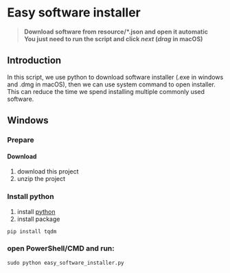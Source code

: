 # Easy software installer
> **Download software from resource/*.json and open it automatic**  
> **You just need to run the script and click *next* (*drag* in macOS)**

## Introduction
In this script, we use python to download software installer (.exe in windows and .dmg in macOS),
then we can use system command to open installer.   
This can reduce the time we spend installing multiple commonly used software.

## Windows
### Prepare
#### Download
1. download this project
2. unzip the project

### Install python
1. install [python](https://www.python.org/ftp/python/3.10.8/python-3.10.8-macos11.pkg)
2. install package
```commandline
pip install tqdm
```

### open PowerShell/CMD and run:
```commandline
sudo python easy_software_installer.py
```